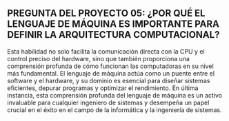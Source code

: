 ## PREGUNTA DEL PROYECTO 05: ¿POR QUÉ EL LENGUAJE DE MÁQUINA ES IMPORTANTE PARA DEFINIR LA ARQUITECTURA COMPUTACIONAL?

Esta habilidad no solo facilita la comunicación directa con la CPU y el control preciso del hardware, sino que también proporciona una comprensión profunda de cómo funcionan las computadoras en su nivel más fundamental. El lenguaje de máquina actúa como un puente entre el software y el hardware, y su dominio es esencial para diseñar sistemas eficientes, depurar programas y optimizar el rendimiento. En última instancia, 
esta comprensión profunda del lenguaje de máquina es un activo invaluable para cualquier ingeniero de sistemas y desempeña un papel crucial en el éxito en el campo de la informática y la ingeniería de sistemas.
